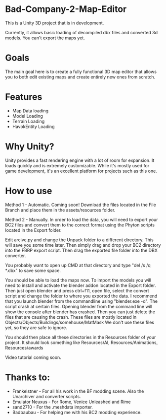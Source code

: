 # Bad-Company-2-Map-Editor

This is a Unity 3D project that is in development. 

Currently, it allows basic loading of decompiled dbx files and converted 3d models. You can't export the maps yet.

# Goals
The main goal here is to create a fully functional 3D map editor that allows you to both edit existing maps and create entirely new ones from scratch.

# Features
* Map Data loading
* Model Loading
* Terrain Loading
* HavokEntity Loading


# Why Unity?
Unity provides a fast rendering engine with a lot of room for expansion. It loads quickly and is extremely customizable. While it's mostly used for game development, it's an excellent platform for projects such as this one.

# How to use
Method 1 - Automatic. Coming soon!
Download the files located in the File Branch and place them in the assets/resources folder.

Method 2 - Manually.
In order to load the data, you will need to export your BC2 files and convert them to the correct format using the Phyton scripts located in the Export folder. 

Edit arcive.py and change the Unpack folder to a different directory. This will save you some time later.
Then simply drag and drop your BC2 directory into the FBRP export script. Then drag the exported file folder into the DBX converter. 

You probably want to open up CMD at that directory and type "del /s /q *.dbx" to save some space. 

You should be able to load the maps now. To import the models you will need to install and activate the blender addon located in the Export folder. Then just open blender and press ctrl+f11, open file, select the convert script and change the folder to where you exported the data. I recommend that you launch blender from the commandline using "blender.exe -d". The script crash at certain files. Opening blender from the command line will show the console after blender has crashed. Then you can just delete the files that are causing the crash. These files are mostly located in Objects/Objects/Buildings/somehouse/MatMask
We don't use these files yet, so they are safe to ignore.

You should then place all these directories in the Resources folder of your project. It should look something like Resources/AI, Resources/Animations, Resources/awards

Video tutorial coming soon.


# Thanks to:
* Frankelstner - For all his work in the BF modding scene. Also the Unarchiver and converter scripts.
* Emulator Neuxus - For Rome, Venice Unleashed and Rime
* sand2710 - For the .meshdata importer. 
* Badbaubau - For helping me with his BC2 modding experience.
